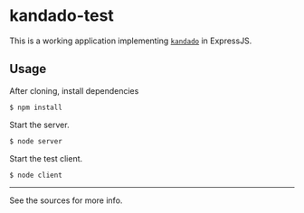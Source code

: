 # kandado-test

This is a working application implementing [`kandado`](https://github.com/jhon-andrew/kandado) in ExpressJS.

## Usage

After cloning, install dependencies
```bash
$ npm install
```

Start the server.
```bash
$ node server
```

Start the test client.
```bash
$ node client
```

---

See the sources for more info.